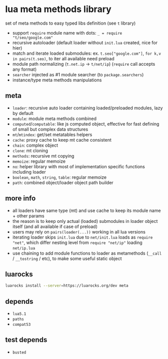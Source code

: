 # lua meta methods library
set of meta methods to easy typed libs definition (see `t` library)
- support `require` module name with dots: `_ = require "t/seo/google.com"`
- recursive autoloader (default loader without `init.lua` created, nice for hier)
- match and iterate loaded submodules: ex. `t.seo["google.com"]`, `for k,v in pairs(t.seo)`, to iter all available need preload
- module path normalizing (`t.net.ip` -> `t/net/ip`) (`require` call accepts any format)
- `searcher` injected as #1 module searcher (to `package.searchers`)
- instance/type meta methods manipulations

## meta
- `loader`: recursive auto loader containing loaded/preloaded modules, lazy by default 
- `module`: module meta methods combined
- `computed`/`computable`: like js computed object, effective for fast defining of small but complex data structures
- `mt`/`mtindex`: get/set metatables helpers
- `cache`: proxy cache to keep mt cache consistent
- `chain`: complex object
- `clone`: mt cloning
- `methods`: recursive mt copying
- `memoize`: regular memoize
- `no`: helper library with most of implementation specific functions including loader
- `boolean`, `math`, `string`, `table`: regular memoize
- `path`: combined object/loader object path builder 

## more info
- all loaders have same type (mt) and use cache to keep its module name + other params
- the reason is to keep only actual (loaded) submodules in loader object itself (and all available if case of preload)
- users may rely on `pairs(loader(...))` working in all lua versions
- iterating loader skips `init.lua` due to `net/init.lua` loads as `require "net"`, which differ nesting level from `require "net/ip"` loading `net/ip.lua`
- use chaining to add module functions to loader as metamethods (`__call` / `__tostring` / etc), to make some useful static object

## luarocks
```sh
luarocks install --server=https://luarocks.org/dev meta
```

## depends
- `lua5.1`
- `paths`
- `compat53`

## test depends
- `busted`
